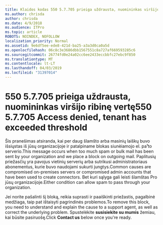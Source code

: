 ```yaml
---
title: Klaidos kodas 550 5.7.705 prieiga uždrausta, nuomininkas viršijo ribinę vertę
ms.author: chrisda
author: chrisda
ms.date: 4/9/2018
ms.audience: ITPro
ms.topic: article
ROBOTS: NOINDEX, NOFOLLOW
localization_priority: Normal
ms.assetid: 9e6df5ee-ede8-421d-ba25-a3a3d0ca0a5d
ms.openlocfilehash: 06c8c3e3686dbb1567551c8a727af669593285c6
ms.sourcegitcommit: 26774fd0e24a02cc6ee2433eccbbfc27ebc9f850
ms.translationtype: MT
ms.contentlocale: lt-LT
ms.lasthandoff: 04/03/2019
ms.locfileid: "31397014"
---
```

# <a name="550-57705-access-denied-tenant-has-exceeded-threshold"></a><span data-ttu-id="fa3da-102">550 5.7.705 prieiga uždrausta, nuomininkas viršijo ribinę vertę</span><span class="sxs-lookup"><span data-stu-id="fa3da-102">550 5.7.705 Access denied, tenant has exceeded threshold</span></span>

<span data-ttu-id="fa3da-103">Šis pranešimas atsiranda, kai per daug šlamšto arba masinių laiškų buvo išsiųstas iš jūsų organizacijoje ir patalpiname blokas siunèiamojo el. pa¹to serverio.</span><span class="sxs-lookup"><span data-stu-id="fa3da-103">This message occurs when too much spam or bulk mail has been sent by your organization and we place a block on outgoing mail.</span></span>
<span data-ttu-id="fa3da-104">Paplitusių priežasčių yra pavojus vietinių serverių arba sutrikusi administratoriaus abonementus, kurie buvo naudojami sukurti jungtys.</span><span class="sxs-lookup"><span data-stu-id="fa3da-104">Common causes are compromised on-premises servers or compromised admin accounts that have been used to create connectors.</span></span> <span data-ttu-id="fa3da-105">Bet kuri sąlyga gali leisti šlamštas Pro jūsų organizacijoje.</span><span class="sxs-lookup"><span data-stu-id="fa3da-105">Either condition can allow spam to pass through your organization.</span></span>

<span data-ttu-id="fa3da-106">Jei norite pašalinti šį bloką, reikia suprasti ir paaiškinti priežastis, pagalbinė medžiaga, taip pat ištaisyti pagrindinės problemos.</span><span class="sxs-lookup"><span data-stu-id="fa3da-106">To remove this block, you need to understand and explain the cause to a support agent, as well as correct the underlying problem.</span></span>
<span data-ttu-id="fa3da-107">Spustelėkite **susisiekite su mumis** žemiau, kai būsite pasiruošę.</span><span class="sxs-lookup"><span data-stu-id="fa3da-107">Click **Contact us** below once you're ready.</span></span>

